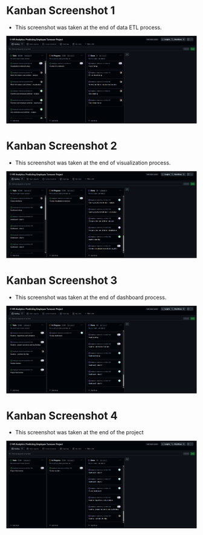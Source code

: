 # Kanban Screenshot 1

- This screenshot was taken at the end of data ETL process.
  <br>

![Kanban 1](Images\kanban1.png)

# Kanban Screenshot 2

- This screenshot was taken at the end of visualization process.
  <br>

![Kanban 2](Images\kanban2.png)

# Kanban Screenshot 3

- This screenshot was taken at the end of dashboard process.
  <br>

![Kanban 3](Images\kanban3.png)

# Kanban Screenshot 4

- This screenshot was taken at the end of the project
  <br>

![Kanban 4](Images\kanban4.png)
